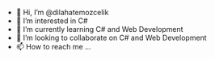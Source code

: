 - 👋 Hi, I’m @dilahatemozcelik
- 👀 I’m interested in C#
- 🌱 I’m currently learning C# and Web Development
- 💞️ I’m looking to collaborate on C# and Web Development
- 📫 How to reach me ...

<!---
dilahatemozcelik/dilahatemozcelik is a ✨ special ✨ repository because its `README.md` (this file) appears on your GitHub profile.
You can click the Preview link to take a look at your changes.
--->
